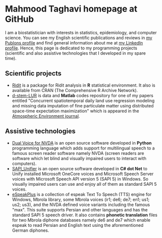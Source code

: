 # Mahmood Taghavi homepage at GitHub

I am a biostatistician with interests in statistics, epidemiology, and computer science. You can see my English scientific publications and reviews in [my Publons profile](https://publons.com/researcher/1553453/seyed-mahmood-taghavi-shahri/) and find general information about me at [my LinkedIn profile](https://www.linkedin.com/in/mahmood-taghavi-03836940/). 
Hence, this page is dedicated to my programming projects (scientific and also assistive technologies that I developed in my spare time).

## Scientific projects

  - [Ridit](https://github.com/Mahmood-Taghavi/Ridit) is a package for Ridit analysis in **R** statistical environment. It also is available from CRAN (The Comprehensive R Archive Network). 
  - [d-stem-LUR](https://github.com/Mahmood-Taghavi/d-stem-LUR) is data and **Matlab** codes repository for one of my papers entitled "Concurrent spatiotemporal daily land use regression modeling and missing data imputation of fine particulate matter using distributed space-time expectation maximization" which is appeared in the [Atmospheric Environment journal](http://doi.org/10.1016/j.atmosenv.2019.117202).

## Assistive technologies

- [Dual Voice for NVDA](https://mahmood-taghavi.github.io/dual_voice/) is an open source software developed in **Python** programming language which adds support for multilingual speech to a famous screen reader software namely NVDA (screen readers are software which let blind and visually impaired users to interact with computers).
- [SAPI_Unifier](https://mahmood-taghavi.github.io/SAPI_Unifier/) is an open source software developed in **C# dot Net** to Unify installed Microsoft OneCore voices and Microsoft Speech Server voices with Microsoft Speech API version 5 (SAPI 5) in Windows. So visually impaired users can use and enjoy all of them as standard SAPI 5 voices.  
- [eSpeakPlus](https://mahmood-taghavi.github.io/eSpeakPlus/) is a collection of espeak Text To Speech (TTS) engine for Windows, Mbrola library, some Mbrola voices (ir1; de6; de7; en1; us1; us2; us3), and the NVDA defined voice variants including the famous "max". This suite supports Persian and other languages and has the standard SAPI 5 speech driver. It also contains **phonetic translation** files for two Mbrola diphone databases namely de6 and de7 which enable espeak to read Persian and English text using the aforementioned German diphones. 
